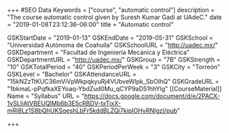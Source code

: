 +++
#SEO Data
Keywords = ["course", "automatic control"]
description = "The course automatic control given by Suresh Kumar Gadi at UAdeC."
date = "2019-01-08T23:12:36-06:00"
title = "Automatic control"

GSKStartDate = "2019-01-13"
GSKEndDate = "2019-05-31"
GSKSchool = "Universidad Autónoma de Coahuila"
GSKSchoolURL = "http://uadec.mx/"
GSKDepartment = "Facultad de Ingeniería Mecánica y Eléctrica"
GSKDepartmentURL = "http://uadec.mx/"
GSKGroup = "7B"
GSKStrength = "10"
GSKTotalPeriod = "40"
GSKPeriodPerWeek = "3"
GSKCity = "Torreón"
GSKLevel = "Bachelor"
GSKAttendanceURL = "15kNZzTtKUC36mViVpWkpqkyuRj4VUbveWlpk_SbOIhQ"
GSKGradeURL = "1bkmaL-pPqfkaXEYoaq-YbdZud0Mu_qCYP9aD51hhYlg"
[[CourseMaterial]]
    Name = "Syllabus"
    URL = "https://docs.google.com/document/d/e/2PACX-1vSLIiAtVBEUQlMb6b3E5cRBDV-txTixX-mRI8Lz1S8bQhUKSqeshLbFr5kddBLZQi7kipIOHyRNlgzl/pub"

+++